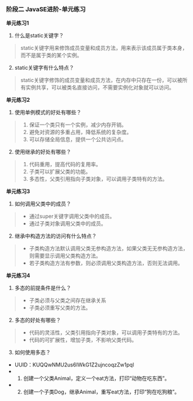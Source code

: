 ### 阶段二 JavaSE进阶-单元练习
**单元练习1**
1. 什么是static关键字？
> static关键字用来修饰成员变量和成员方法，用来表示该成员属于类本身，而不是属于类的某个实例。
2. static关键字有什么特点？
> static关键字修饰的成员变量和成员方法，在内存中只存在一份，可以被所有实例共享，可以被类名直接访问，不需要实例化对象就可以访问。

**单元练习2**
1. 使用单例模式的好处有哪些？
> 1. 保证一个类只有一个实例，减少内存开销。
> 2. 避免对资源的多重占用，降低系统的复杂度。
> 3. 可以存储全局信息，提供一个公共访问点。
2. 使用继承的好处有哪些？
> 1. 代码重用，提高代码的复用率。
> 2. 子类可以扩展父类的功能。
> 3. 多态性，父类引用指向子类对象，可以调用子类特有的方法。

**单元练习3**
1. 如何调用父类中的成员？
> - 通过super关键字调用父类中的成员。
> - 通过子类对象调用父类中的成员。
2. 继承中构造方法的访问有什么特点？
> - 子类构造方法默认调用父类无参构造方法，如果父类无无参构造方法，则需要显示调用父类构造方法。
> - 若子类构造方法有参数，则必须调用父类构造方法，否则无法调用。

**单元练习4**
1. 多态的前提条件是什么？
> - 子类必须与父类之间存在继承关系
> - 子类必须重写父类的方法。
2. 多态的好处有哪些？
> - 代码的灵活性，父类引用指向子类对象，可以调用子类特有的方法。
> - 代码的可扩展性，增加子类，不影响父类代码。

3. 如何使用多态？
- UUID：KUQQwNMU2us6IWkG1Z2ujncoqzZw1pql
- 1. 创建一个父类Animal，定义一个eat方法，打印“动物在吃东西”。
- 2. 创建一个子类Dog，继承Animal，重写eat方法，打印“狗在吃狗粮”。